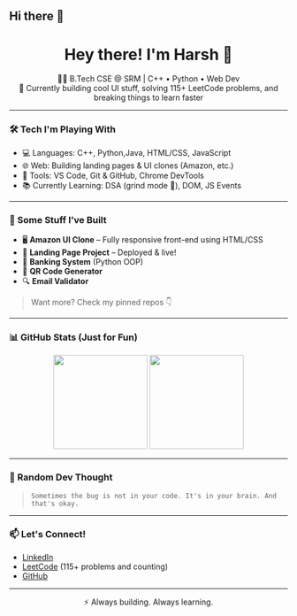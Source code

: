 ## Hi there 👋

<h1 align="center">Hey there! I'm Harsh 👋</h1>

<p align="center">
  🧑‍💻 B.Tech CSE @ SRM | C++ • Python • Web Dev<br>
  🔨 Currently building cool UI stuff, solving 115+ LeetCode problems, and breaking things to learn faster<br>
</p>

---

### 🛠️ Tech I'm Playing With
- 💻 Languages: C++, Python,Java, HTML/CSS, JavaScript
- 🌐 Web: Building landing pages & UI clones (Amazon, etc.)
- 🔧 Tools: VS Code, Git & GitHub, Chrome DevTools
- 📚 Currently Learning: DSA (grind mode 🧠), DOM, JS Events

---

### 🚀 Some Stuff I’ve Built
- 🖥️ **Amazon UI Clone** – Fully responsive front-end using HTML/CSS
- 🎯 **Landing Page Project** – Deployed & live!
- 🧠 **Banking System** (Python OOP)
- 🎫 **QR Code Generator**
- 🔍 **Email Validator**

> Want more? Check my pinned repos 👇

---

### 📊 GitHub Stats (Just for Fun)

<p align="center">
  <img src="https://github-readme-stats.vercel.app/api?username=harshh-2&show_icons=true&theme=tokyonight" height="170">
  <img src="https://github-readme-stats.vercel.app/api/top-langs/?username=harshh-2&layout=compact&theme=tokyonight" height="170">
</p>

---

### 🧵 Random Dev Thought
> `Sometimes the bug is not in your code. It's in your brain. And that's okay.`

---

### 📫 Let's Connect!
- [LinkedIn]((https://www.linkedin.com/in/harsh-dubey-377971308))
- [LeetCode]([https://leetcode.com/YOUR-ID/](https://leetcode.com/u/Harshh-2-/)) (115+ problems and counting)
- [GitHub](https://github.com/harshh-2)

---

<p align="center">⚡ Always building. Always learning.</p>
